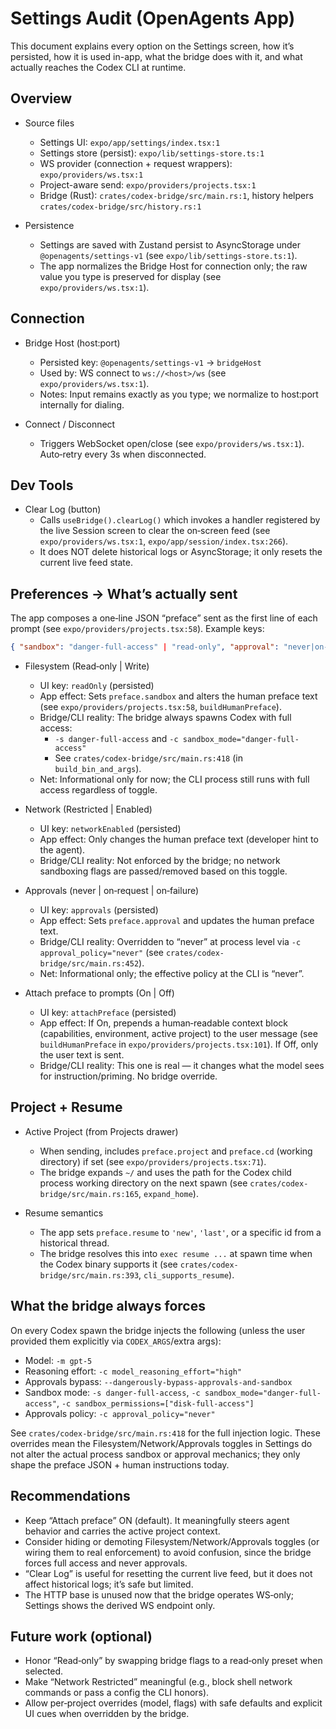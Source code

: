 # Settings Audit (OpenAgents App)

This document explains every option on the Settings screen, how it’s persisted, how it is used in-app, what the bridge does with it, and what actually reaches the Codex CLI at runtime.

## Overview

- Source files
  - Settings UI: `expo/app/settings/index.tsx:1`
  - Settings store (persist): `expo/lib/settings-store.ts:1`
  - WS provider (connection + request wrappers): `expo/providers/ws.tsx:1`
  - Project-aware send: `expo/providers/projects.tsx:1`
  - Bridge (Rust): `crates/codex-bridge/src/main.rs:1`, history helpers `crates/codex-bridge/src/history.rs:1`

- Persistence
  - Settings are saved with Zustand persist to AsyncStorage under `@openagents/settings-v1` (see `expo/lib/settings-store.ts:1`).
  - The app normalizes the Bridge Host for connection only; the raw value you type is preserved for display (see `expo/providers/ws.tsx:1`).

## Connection

- Bridge Host (host:port)
  - Persisted key: `@openagents/settings-v1` → `bridgeHost`
  - Used by: WS connect to `ws://<host>/ws` (see `expo/providers/ws.tsx:1`).
  - Notes: Input remains exactly as you type; we normalize to host:port internally for dialing.

- Connect / Disconnect
  - Triggers WebSocket open/close (see `expo/providers/ws.tsx:1`). Auto‑retry every 3s when disconnected.

## Dev Tools

- Clear Log (button)
  - Calls `useBridge().clearLog()` which invokes a handler registered by the live Session screen to clear the on‑screen feed (see `expo/providers/ws.tsx:1`, `expo/app/session/index.tsx:266`).
  - It does NOT delete historical logs or AsyncStorage; it only resets the current live feed state.

## Preferences → What’s actually sent

The app composes a one‑line JSON “preface” sent as the first line of each prompt (see `expo/providers/projects.tsx:58`). Example keys:

```json
{ "sandbox": "danger-full-access" | "read-only", "approval": "never|on-request|on-failure", "cd": "/path", "project": { ... }, "resume": "<id|last|new>" }
```

- Filesystem (Read‑only | Write)
  - UI key: `readOnly` (persisted)
  - App effect: Sets `preface.sandbox` and alters the human preface text (see `expo/providers/projects.tsx:58`, `buildHumanPreface`).
  - Bridge/CLI reality: The bridge always spawns Codex with full access:
    - `-s danger-full-access` and `-c sandbox_mode="danger-full-access"`
    - See `crates/codex-bridge/src/main.rs:418` (in `build_bin_and_args`).
  - Net: Informational only for now; the CLI process still runs with full access regardless of toggle.

- Network (Restricted | Enabled)
  - UI key: `networkEnabled` (persisted)
  - App effect: Only changes the human preface text (developer hint to the agent).
  - Bridge/CLI reality: Not enforced by the bridge; no network sandboxing flags are passed/removed based on this toggle.

- Approvals (never | on‑request | on‑failure)
  - UI key: `approvals` (persisted)
  - App effect: Sets `preface.approval` and updates the human preface text.
  - Bridge/CLI reality: Overridden to “never” at process level via `-c approval_policy="never"` (see `crates/codex-bridge/src/main.rs:452`).
  - Net: Informational only; the effective policy at the CLI is “never”.

- Attach preface to prompts (On | Off)
  - UI key: `attachPreface` (persisted)
  - App effect: If On, prepends a human‑readable context block (capabilities, environment, active project) to the user message (see `buildHumanPreface` in `expo/providers/projects.tsx:101`). If Off, only the user text is sent.
  - Bridge/CLI reality: This one is real — it changes what the model sees for instruction/priming. No bridge override.

## Project + Resume

- Active Project (from Projects drawer)
  - When sending, includes `preface.project` and `preface.cd` (working directory) if set (see `expo/providers/projects.tsx:71`).
  - The bridge expands `~/` and uses the path for the Codex child process working directory on the next spawn (see `crates/codex-bridge/src/main.rs:165`, `expand_home`).

- Resume semantics
  - The app sets `preface.resume` to `'new'`, `'last'`, or a specific id from a historical thread.
  - The bridge resolves this into `exec resume ...` at spawn time when the Codex binary supports it (see `crates/codex-bridge/src/main.rs:393`, `cli_supports_resume`).

## What the bridge always forces

On every Codex spawn the bridge injects the following (unless the user provided them explicitly via `CODEX_ARGS`/extra args):

- Model: `-m gpt-5`
- Reasoning effort: `-c model_reasoning_effort="high"`
- Approvals bypass: `--dangerously-bypass-approvals-and-sandbox`
- Sandbox mode: `-s danger-full-access`, `-c sandbox_mode="danger-full-access"`, `-c sandbox_permissions=["disk-full-access"]`
- Approvals policy: `-c approval_policy="never"`

See `crates/codex-bridge/src/main.rs:418` for the full injection logic. These overrides mean the Filesystem/Network/Approvals toggles in Settings do not alter the actual process sandbox or approval mechanics; they only shape the preface JSON + human instructions today.

## Recommendations

- Keep “Attach preface” ON (default). It meaningfully steers agent behavior and carries the active project context.
- Consider hiding or demoting Filesystem/Network/Approvals toggles (or wiring them to real enforcement) to avoid confusion, since the bridge forces full access and never approvals.
- “Clear Log” is useful for resetting the current live feed, but it does not affect historical logs; it’s safe but limited.
- The HTTP base is unused now that the bridge operates WS‑only; Settings shows the derived WS endpoint only.

## Future work (optional)

- Honor “Read‑only” by swapping bridge flags to a read‑only preset when selected.
- Make “Network Restricted” meaningful (e.g., block shell network commands or pass a config the CLI honors).
- Allow per‑project overrides (model, flags) with safe defaults and explicit UI cues when overridden by the bridge.

